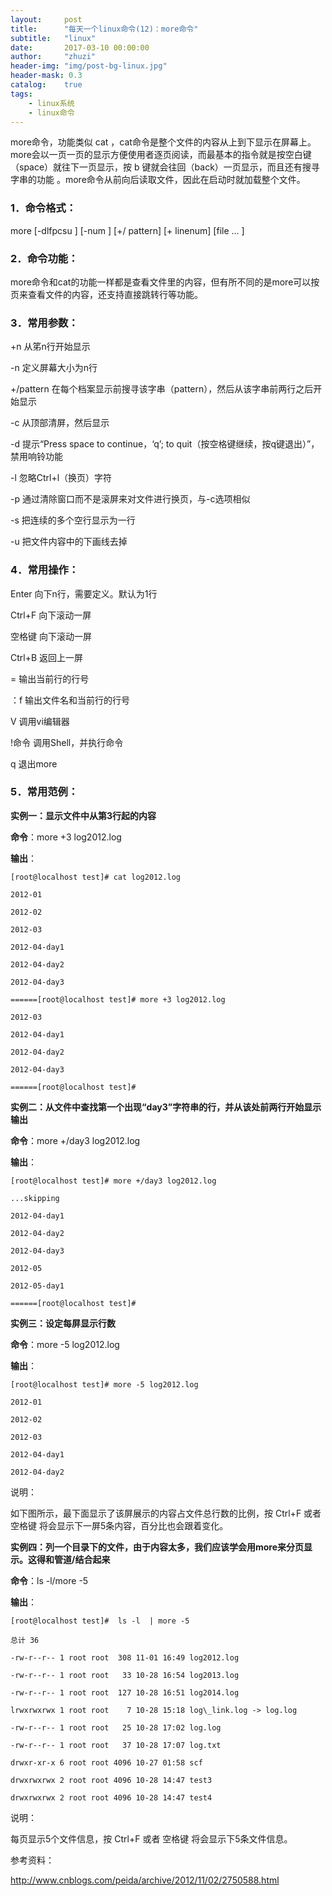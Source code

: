 ```yaml
---
layout:     post
title:      "每天一个linux命令(12)：more命令"
subtitle:   "linux"
date:       2017-03-10 00:00:00
author:     "zhuzi"
header-img: "img/post-bg-linux.jpg"
header-mask: 0.3
catalog:    true
tags:
    - linux系统
    - linux命令
---
```


more命令，功能类似 cat ，cat命令是整个文件的内容从上到下显示在屏幕上。 more会以一页一页的显示方便使用者逐页阅读，而最基本的指令就是按空白键（space）就往下一页显示，按 b 键就会往回（back）一页显示，而且还有搜寻字串的功能 。more命令从前向后读取文件，因此在启动时就加载整个文件。

### 1．命令格式：

more [-dlfpcsu ] [-num ] [+/ pattern] [+ linenum] [file ... ]

### 2．命令功能：

more命令和cat的功能一样都是查看文件里的内容，但有所不同的是more可以按页来查看文件的内容，还支持直接跳转行等功能。

### 3．常用参数：

+n      从笫n行开始显示

-n      定义屏幕大小为n行

+/pattern 在每个档案显示前搜寻该字串（pattern），然后从该字串前两行之后开始显示

-c       从顶部清屏，然后显示

-d       提示“Press space to continue，‘q’; to quit（按空格键继续，按q键退出）”，禁用响铃功能

-l      忽略Ctrl+l（换页）字符

-p      通过清除窗口而不是滚屏来对文件进行换页，与-c选项相似

-s      把连续的多个空行显示为一行

-u      把文件内容中的下画线去掉

### 4．常用操作：

Enter    向下n行，需要定义。默认为1行

Ctrl+F   向下滚动一屏

空格键    向下滚动一屏

Ctrl+B   返回上一屏

=        输出当前行的行号

：f      输出文件名和当前行的行号

V        调用vi编辑器

!命令     调用Shell，并执行命令

q        退出more

### 5．常用范例：

**实例一：显示文件中从第3行起的内容**

**命令**：more +3 log2012.log

**输出**：

    [root@localhost test]# cat log2012.log

    2012-01

    2012-02

    2012-03

    2012-04-day1

    2012-04-day2

    2012-04-day3

    ======[root@localhost test]# more +3 log2012.log

    2012-03

    2012-04-day1

    2012-04-day2

    2012-04-day3

    ======[root@localhost test]#

**实例二：从文件中查找第一个出现“day3”字符串的行，并从该处前两行开始显示输出**

**命令**：more +/day3 log2012.log

**输出**：

    [root@localhost test]# more +/day3 log2012.log

    ...skipping

    2012-04-day1

    2012-04-day2

    2012-04-day3

    2012-05

    2012-05-day1

    ======[root@localhost test]#

**实例三：设定每屏显示行数**

**命令**：more -5 log2012.log

**输出**：

    [root@localhost test]# more -5 log2012.log

    2012-01

    2012-02

    2012-03

    2012-04-day1

    2012-04-day2

说明：

如下图所示，最下面显示了该屏展示的内容占文件总行数的比例，按 Ctrl+F 或者 空格键 将会显示下一屏5条内容，百分比也会跟着变化。

**实例四：列一个目录下的文件，由于内容太多，我们应该学会用more来分页显示。这得和管道/结合起来**

**命令**：ls -l/more -5

**输出**：

    [root@localhost test]#  ls -l  | more -5

    总计 36

    -rw-r--r-- 1 root root  308 11-01 16:49 log2012.log

    -rw-r--r-- 1 root root   33 10-28 16:54 log2013.log

    -rw-r--r-- 1 root root  127 10-28 16:51 log2014.log

    lrwxrwxrwx 1 root root    7 10-28 15:18 log\_link.log -> log.log

    -rw-r--r-- 1 root root   25 10-28 17:02 log.log

    -rw-r--r-- 1 root root   37 10-28 17:07 log.txt

    drwxr-xr-x 6 root root 4096 10-27 01:58 scf

    drwxrwxrwx 2 root root 4096 10-28 14:47 test3

    drwxrwxrwx 2 root root 4096 10-28 14:47 test4

说明：

每页显示5个文件信息，按 Ctrl+F 或者 空格键 将会显示下5条文件信息。

参考资料：

http://www.cnblogs.com/peida/archive/2012/11/02/2750588.html



